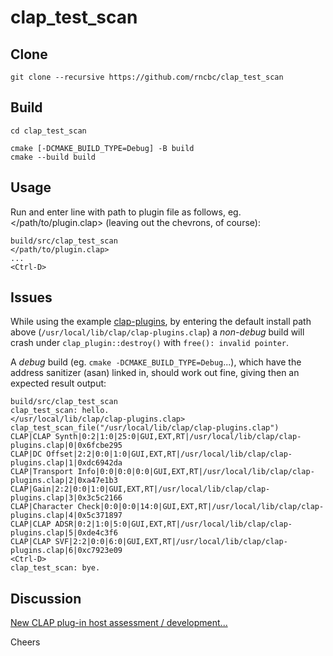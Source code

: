# clap_test_scan

## Clone

    git clone --recursive https://github.com/rncbc/clap_test_scan

## Build

    cd clap_test_scan

    cmake [-DCMAKE_BUILD_TYPE=Debug] -B build
    cmake --build build

## Usage

Run and enter line with path to plugin file as follows, eg. </path/to/plugin.clap> (leaving out the chevrons, of course):

    build/src/clap_test_scan
    </path/to/plugin.clap>
    ...
    <Ctrl-D>

## Issues

While using the example [clap-plugins](https://github.com/free-audio/clap-plugins),
by entering the default install path above (`/usr/local/lib/clap/clap-plugins.clap`)
a *non-debug* build will crash under `clap_plugin::destroy()` with `free(): invalid pointer`.

A *debug* build (eg. `cmake -DCMAKE_BUILD_TYPE=Debug`...), which have the address sanitizer
(asan) linked in, should work out fine, giving then an expected result output:

    build/src/clap_test_scan
    clap_test_scan: hello.
    </usr/local/lib/clap/clap-plugins.clap>
    clap_test_scan_file("/usr/local/lib/clap/clap-plugins.clap")
    CLAP|CLAP Synth|0:2|1:0|25:0|GUI,EXT,RT|/usr/local/lib/clap/clap-plugins.clap|0|0x6fcbe295
    CLAP|DC Offset|2:2|0:0|1:0|GUI,EXT,RT|/usr/local/lib/clap/clap-plugins.clap|1|0xdc6942da
    CLAP|Transport Info|0:0|0:0|0:0|GUI,EXT,RT|/usr/local/lib/clap/clap-plugins.clap|2|0xa47e1b3
    CLAP|Gain|2:2|0:0|1:0|GUI,EXT,RT|/usr/local/lib/clap/clap-plugins.clap|3|0x3c5c2166
    CLAP|Character Check|0:0|0:0|14:0|GUI,EXT,RT|/usr/local/lib/clap/clap-plugins.clap|4|0x5c371897
    CLAP|CLAP ADSR|0:2|1:0|5:0|GUI,EXT,RT|/usr/local/lib/clap/clap-plugins.clap|5|0xde4c3f6
    CLAP|CLAP SVF|2:2|0:0|6:0|GUI,EXT,RT|/usr/local/lib/clap/clap-plugins.clap|6|0xc7923e09
    <Ctrl-D>
    clap_test_scan: bye.

## Discussion

   [New CLAP plug-in host assessment / development...](https://github.com/free-audio/clap/discussions/92)


Cheers
